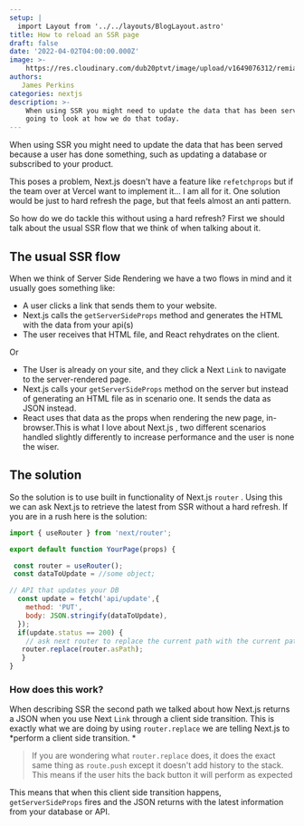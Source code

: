 ```yaml
---
setup: |
  import Layout from '../../layouts/BlogLayout.astro'
title: How to reload an SSR page
draft: false
date: '2022-04-02T04:00:00.000Z'
image: >-
    https://res.cloudinary.com/dub20ptvt/image/upload/v1649076312/remia9bqtmmcp8yyuvbo.png
authors:
   James Perkins
categories: nextjs
description: >-
    When using SSR you might need to update the data that has been served. We are
    going to look at how we do that today.
---
```


When using SSR you might need to update the data that has been served because a user has done something, such as updating a database or subscribed to your product.

This poses a problem, Next.js doesn't have a feature like `refetchprops` but if the team over at Vercel want to implement it... I am all for it. One solution would be just to hard refresh the page, but that feels almost an anti pattern.&#x20;

So how do we do tackle this without using a hard refresh? First we should talk about the usual SSR flow that we think of when talking about it.

## The usual SSR flow

When we think of Server Side Rendering we have a two flows in mind and it usually goes something like:

-   A user clicks a link that sends them to your website.
-   Next.js calls the `getServerSideProps` method and generates the HTML with the data from your api(s)
-   The user receives that HTML file, and React rehydrates on the client.

Or&#x20;

-   The User is already on your site, and they click a Next `Link` to navigate to the server-rendered page.
-   Next.js calls your `getServerSideProps` method on the server but instead of generating an HTML file as in scenario one. It sends the data as JSON instead.
-   React uses that data as the props when rendering the new page, in-browser.This is what I love about Next.js , two different scenarios handled slightly differently to increase performance and the user is none the wiser.

## The solution

So the solution is to use built in functionality of Next.js `router` . Using this we can ask Next.js to retrieve the latest from SSR without a hard refresh. If you are in a rush here is the solution:


```javascript
import { useRouter } from 'next/router';

export default function YourPage(props) {

 const router = useRouter();
 const dataToUpdate = //some object;

// API that updates your DB
  const update = fetch('api/update',{
    method: 'PUT',
    body: JSON.stringify(dataToUpdate),
  });
  if(update.status == 200) {
    // ask next router to replace the current path with the current path.
   router.replace(router.asPath);
   }
}
```

<newsletter />

### How does this work?&#xA;

When describing SSR the second path we talked about how Next.js returns a JSON when you use Next `Link` through a client side transition. This is exactly what we are doing by using `router.replace` we are telling Next.js to \*perform a client side transition. \*

> If you are wondering what `router.replace` does, it does the exact same thing as `route.push` except it doesn't add history to the stack. This means if the user hits the back button it will perform as expected

This means that when this client side transition happens, `getServerSideProps` fires and the JSON returns with the latest information from your database or API.

